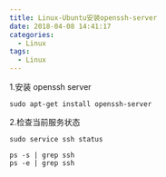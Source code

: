 ```yaml
---
title: Linux-Ubuntu安装openssh-server
date: 2018-04-08 14:41:17
categories:
  - Linux
tags: 
  - Linux
---
```


1.安装 openssh server

```
sudo apt-get install openssh-server
```

2.检查当前服务状态

```
sudo service ssh status

ps -s | grep ssh
ps -e | grep ssh
```
